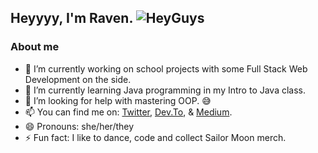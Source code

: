 <!--
**TheAmazinRaven/TheAmazinRaven** is a ✨ _special_ ✨ repository because its `README.md` (this file) appears on your GitHub profile.

Here are some ideas to get you started:

- 🔭 I’m currently working on ...
- 🌱 I’m currently learning ...
- 👯 I’m looking to collaborate on ...
- 🤔 I’m looking for help with ...
- 💬 Ask me about ...
- 📫 How to reach me: ...
- 😄 Pronouns: ...
- ⚡ Fun fact: ...
-->

## Heyyyy, I'm Raven. ![HeyGuys](https://i.ibb.co/tc1n1dg/hey-Guys-1.png)

### About me

- 🔭 I’m currently working on school projects with some Full Stack Web Development on the side.
- 🌱 I’m currently learning Java programming in my Intro to Java class.
- 🤔 I’m looking for help with mastering OOP. :sweat_smile:
- 📫 You can find me on: [Twitter](https://twitter.com/ItsRaeDickerson), [Dev.To](https://dev.to/theamazinraven), & [Medium](https://medium.com/@TheAmazinRaven).
- 😄 Pronouns: she/her/they
- ⚡ Fun fact: I like to dance, code and collect Sailor Moon merch.
